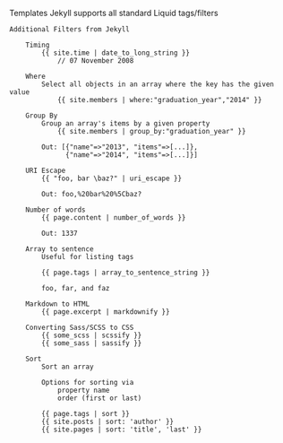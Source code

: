 Templates
	Jekyll supports all standard Liquid tags/filters

	Additional Filters from Jekyll
		
		Timing
			{{ site.time | date_to_long_string }}
				// 07 November 2008

		Where
			Select all objects in an array where the key has the given value
				{{ site.members | where:"graduation_year","2014" }}

		Group By
			Group an array's items by a given property
				{{ site.members | group_by:"graduation_year" }}

			Out: [{"name"=>"2013", "items"=>[...]},
				  {"name"=>"2014", "items"=>[...]}]

		URI Escape
			{{ "foo, bar \baz?" | uri_escape }}

			Out: foo,%20bar%20%5Cbaz?

		Number of words
			{{ page.content | number_of_words }}

			Out: 1337

		Array to sentence
			Useful for listing tags

			{{ page.tags | array_to_sentence_string }}

			foo, far, and faz

		Markdown to HTML
			{{ page.excerpt | markdownify }}

		Converting Sass/SCSS to CSS
			{{ some_scss | scssify }}
		    {{ some_sass | sassify }}

		Sort
			Sort an array

			Options for sorting via
				property name
				order (first or last)

			{{ page.tags | sort }}
			{{ site.posts | sort: 'author' }}
			{{ site.pages | sort: 'title', 'last' }}

		





